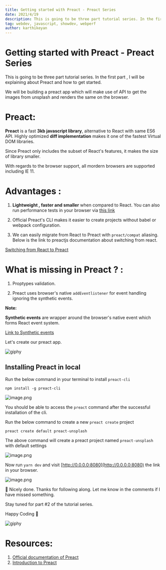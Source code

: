 ```yaml
---
title: Getting started with Preact - Preact Series 
date: 2021/4/19
description: This is going to be three part tutorial series. In the first part , I will be explaining about Preact...
tag: webdev, javascript, showdev, webperf
author: karthikeyan
---
```

# Getting started with Preact - Preact Series

This is going to be three part tutorial series. In the first part , I will be explaining about Preact and how to get started. 

We will be building a preact app which will make use of API to get the images from unsplash and renders the same on the browser. 

# Preact:

**Preact** is a fast **3kb javascript library**, alternative to React with same ES6 API. Highly optimized **diff implementation** makes it one of the fastest Virtual DOM libraries. 

Since Preact only includes the subset of React's features, it makes the size of library smaller.

With regards to the browser support, all mordern browsers are supported including IE 11. 

# Advantages :

1. **Lightweight , faster and smaller** when compared to React. You can also run performance tests in your browser via [this link](https://developit.github.io/preact-perf/)

2. Official Preact's CLI makes it easier to create projects without babel or webpack configuration. 

3. We can easily migrate from React to Preact with `preact/compat` aliasing. Below is the link to preactjs documentation about switching from react.

[Switching from React to Preact](https://preactjs.com/guide/v10/getting-started#aliasing-react-to-preact)

# What is missing in Preact ? :

1. Proptypes validation.

2. Preact uses browser's native  `addEventlistener` for event handling ignoring the synthetic events. 

**Note:**

**Synthetic events** are wrapper around the browser's native event which forms React event system. 

[Link to Synthetic events](https://reactjs.org/docs/events.html)

Let's create our preact app. 

![giphy](https://media.giphy.com/media/PiQejEf31116URju4V/giphy.gif)

## Installing Preact in local 

Run the below command in your terminal to install `preact-cli`

```shell
npm install -g preact-cli
```

![image.png](https://cdn.hashnode.com/res/hashnode/image/upload/v1617474293938/OvxbGi8lV.png)

You should be able to access the `preact` command after the successful installation of the cli. 

Run the below command to create a new `preact create` project

```
preact create default preact-unsplash
```

The above command will create a preact project named `preact-unsplash` with default settings 


![image.png](https://cdn.hashnode.com/res/hashnode/image/upload/v1617474645083/V82RQNgGZ.png)


Now run `yarn dev` and visit [http://0.0.0.0:8080](http://0.0.0.0:8080) the link in your browser. 


![image.png](https://cdn.hashnode.com/res/hashnode/image/upload/v1617475877286/wkuwklhU9.png)


🎉 Nicely done. Thanks for following along. Let me know in the comments if I have missed something. 

Stay tuned for part #2 of the tutorial series.

Happy Coding 🙂 

![giphy](https://media.giphy.com/media/lOJKLVYkNDWN8GoPoA/giphy.gif)


# Resources:

1. [Official documentation of Preact](https://preactjs.com)
2. [Introduction to Preact](https://blog.logrocket.com/introduction-to-preact-a-smaller-faster-react-alternative-ad5532eb6d79/)